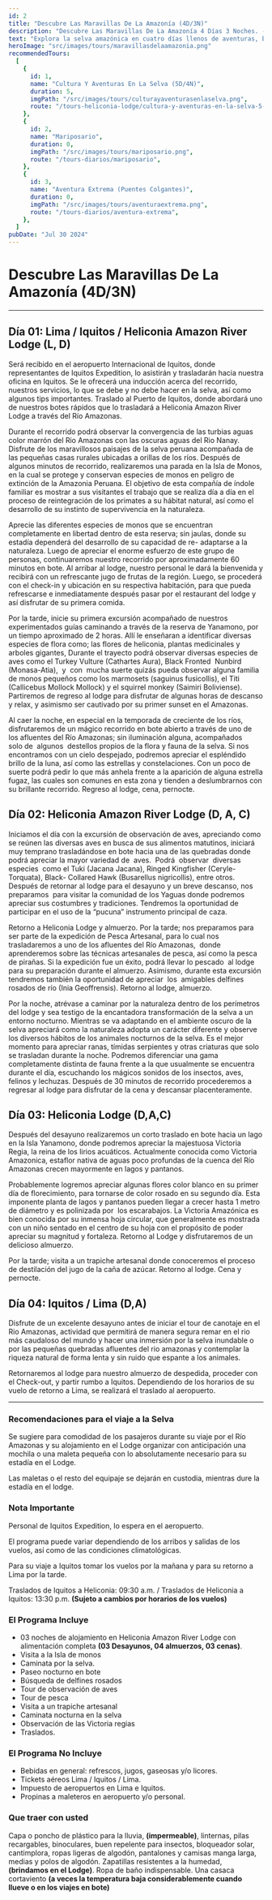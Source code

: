 ```yaml
---
id: 2
title: "Descubre Las Maravillas De La Amazonía (4D/3N)"
description: "Descubre Las Maravillas De La Amazonía 4 Días 3 Noches. - Heliconia Lodge"
text: "Explora la selva amazónica en cuatro días llenos de aventuras, biodiversidad y experiencias inolvidables."
heroImage: "src/images/tours/maravillasdelaamazonia.png"
recommendedTours:
  [
    {
      id: 1,
      name: "Cultura Y Aventuras En La Selva (5D/4N)",
      duration: 5,
      imgPath: "/src/images/tours/culturayaventurasenlaselva.png",
      route: "/tours-heliconia-lodge/cultura-y-aventuras-en-la-selva-5-dias-4-noches",
    },
    {
      id: 2,
      name: "Mariposario",
      duration: 0,
      imgPath: "/src/images/tours/mariposario.png",
      route: "/tours-diarios/mariposario",
    },
    {
      id: 3,
      name: "Aventura Extrema (Puentes Colgantes)",
      duration: 0,
      imgPath: "/src/images/tours/aventuraextrema.png",
      route: "/tours-diarios/aventura-extrema",
    },
  ]
pubDate: "Jul 30 2024"
---
```


# Descubre Las Maravillas De La Amazonía (4D/3N)

---

## Día 01: Lima / Iquitos / Heliconia Amazon River Lodge (L, D)

Será recibido en el aeropuerto Internacional de Iquitos, donde representantes de Iquitos Expedition, lo asistirán y trasladarán hacia nuestra oficina en Iquitos. Se le ofrecerá una inducción acerca del recorrido, nuestros servicios, lo que se debe y no debe hacer en la selva, así como algunos tips importantes. Traslado al Puerto de Iquitos, donde abordará uno de nuestros botes rápidos que lo trasladará a Heliconia Amazon River Lodge a través del Río Amazonas.

Durante el recorrido podrá observar la convergencia de las turbias aguas color marrón del Rio Amazonas con las oscuras aguas del Rio Nanay. Disfrute de los maravillosos paisajes de la selva peruana acompañada de las pequeñas casas rurales ubicadas a orillas de los ríos. Después de algunos minutos de recorrido, realizaremos una parada en la Isla de Monos, en la cual se protege y conservan especies de monos en peligro de extinción de la Amazonia Peruana. El objetivo de esta compañía de índole familiar es mostrar a sus visitantes el trabajo que se realiza día a día en el proceso de reintegración de los primates a su hábitat natural, así como el desarrollo de su instinto de supervivencia en la naturaleza.

Aprecie las diferentes especies de monos que se encuentran completamente en libertad dentro de esta reserva; sin jaulas, donde su estadía dependerá del desarrollo de su capacidad de re- adaptarse a la naturaleza. Luego de apreciar el enorme esfuerzo de este grupo de personas, continuaremos nuestro recorrido por aproximadamente 60 minutos en bote. Al arribar al lodge, nuestro personal le dará la bienvenida y recibirá con un refrescante jugo de frutas de la región. Luego, se procederá con el check-in y ubicación en su respectiva habitación, para que pueda refrescarse e inmediatamente después pasar por el restaurant del lodge y así disfrutar de su primera comida.

Por la tarde, inicie su primera excursión acompañado de nuestros experimentados guías caminando a través de la reserva de Yanamono, por un tiempo aproximado de 2 horas. Allí le enseñaran a identificar diversas especies de flora como; las flores de heliconia, plantas medicinales y arboles gigantes, Durante el trayecto podrá observar diversas especies de aves como el Turkey Vulture (Cathartes Aura), Black Fronted  Nunbird  (Monasa-Atia),  y  con  mucha suerte quizás pueda observar alguna familia de monos pequeños como los marmosets (saguinus fusicollis), el Titi (Callicebus Mollock Mollock) y el squirrel monkey (Saimiri Boliviense). Partiremos de regreso al lodge para disfrutar de algunas horas de descanso y relax, y asimismo ser cautivado por su primer sunset en el Amazonas.

Al caer la noche, en especial en la temporada de creciente de los ríos, disfrutaremos de un mágico recorrido en bote abierto a través de uno de los afluentes del Río Amazonas; sin iluminación alguna, acompañados solo de  algunos  destellos propios de la flora y fauna de la selva. Si nos encontramos con un cielo despejado, podremos apreciar el espléndido brillo de la luna, así como las estrellas y constelaciones. Con un poco de suerte podrá pedir lo que más anhela frente a la aparición de alguna estrella fugaz, las cuales son comunes en esta zona y tienden a deslumbrarnos con su brillante recorrido. Regreso al lodge, cena, pernocte.

## Día 02: Heliconia Amazon River Lodge (D, A, C)

Iniciamos el día con la excursión de observación de aves, apreciando como se reúnen las diversas aves en busca de sus alimentos matutinos, iniciará muy temprano trasladándose en bote hacia una de las quebradas donde podrá apreciar la mayor variedad de  aves.  Podrá  observar  diversas  especies  como el Tuki (Jacana Jacana), Ringed Kingfisher (Ceryle-Torquata), Black- Collared Hawk (Busarellus nigricollis), entre otros. Después de retornar al lodge para el desayuno y un breve descanso, nos preparamos  para visitar la comunidad de los Yaguas donde podremos apreciar sus costumbres y tradiciones. Tendremos la oportunidad de participar en el uso de la “pucuna” instrumento principal de caza.

Retorno a Heliconia Lodge y almuerzo. Por la tarde; nos preparamos para ser parte de la expedición de Pesca Artesanal, para lo cual nos trasladaremos a uno de los afluentes del Río Amazonas,  donde aprenderemos sobre las técnicas artesanales de pesca, así como la pesca de pirañas. Si la expedición fue un éxito, podrá llevar lo pescado  al lodge para su preparación durante el almuerzo. Asimismo, durante esta excursión tendremos también la oportunidad de apreciar  los  amigables delfines rosados de río (Inia Geoffrensis). Retorno al lodge, almuerzo.

Por la noche, atrévase a caminar por la naturaleza dentro de los perímetros del lodge y sea testigo de la encantadora transformación de la selva a un entorno nocturno. Mientras se va adaptando en el ambiente oscuro de la selva apreciará como la naturaleza adopta un carácter diferente y observe los diversos hábitos de los animales nocturnos de la selva. Es el mejor momento para apreciar ranas, tímidas serpientes y otras criaturas que solo se trasladan durante la noche. Podremos diferenciar una gama completamente distinta de fauna frente a la que usualmente se encuentra durante el día, escuchando los mágicos sonidos de los insectos, aves, felinos y lechuzas. Después de 30 minutos de recorrido procederemos a regresar al lodge para disfrutar de la cena y descansar placenteramente.

## Día 03: Heliconia Lodge (D,A,C)

Después del desayuno realizaremos un corto traslado en bote hacia un lago en la Isla Yanamono, donde podremos apreciar la majestuosa Victoria Regia, la reina de los lirios acuáticos. Actualmente conocida como Victoria Amazonica, estaflor nativa de aguas poco profundas de la cuenca del Río Amazonas crecen mayormente en lagos y pantanos.

Probablemente logremos apreciar algunas flores color blanco en su primer día de florecimiento, para tornarse de color rosado en su segundo día. Esta imponente planta de lagos y pantanos pueden llegar a crecer hasta 1 metro de diámetro y es polinizada por  los escarabajos. La Victoria Amazónica es bien conocida por su inmensa hoja circular, que generalmente es mostrada con un niño sentado en el centro de su hoja con el propósito de poder apreciar su magnitud y fortaleza. Retorno al Lodge y disfrutaremos de un delicioso almuerzo.

Por la tarde; visita a un trapiche artesanal donde conoceremos el proceso de destilación del jugo de la caña de azúcar.
Retorno al lodge. Cena y pernocte.

## Día 04: Iquitos / Lima (D,A)

Disfrute de un excelente desayuno antes de iniciar el tour de canotaje en el Rio Amazonas, actividad que permitirá de manera segura remar en el rio más caudaloso del mundo y hacer una inmersión por la selva inundable o por las pequeñas quebradas afluentes del rio amazonas y contemplar la riqueza natural de forma lenta y sin ruido que espante a los animales.

Retornaremos al lodge para nuestro almuerzo de despedida, proceder con el Check-out, y partir rumbo a Iquitos. Dependiendo de los horarios de su vuelo de retorno a Lima, se realizará el traslado al aeropuerto.

---

### Recomendaciones para el viaje a la Selva

Se sugiere para comodidad de los pasajeros durante su viaje por el Río Amazonas y su alojamiento en el Lodge organizar con anticipación una mochila o una maleta pequeña con lo absolutamente necesario para su estadía en el Lodge.

Las maletas o el resto del equipaje se dejarán en custodia, mientras dure la estadía en el lodge.

### Nota Importante

Personal de Iquitos Expedition, lo espera en el aeropuerto.

El programa puede variar dependiendo de los arribos y salidas de los vuelos, así como de las condiciones climatológicas.

Para su viaje a Iquitos tomar los vuelos por la mañana y para su retorno a Lima por la tarde.

Traslados de Iquitos a Heliconia: 09:30 a.m. / Traslados de Heliconia a Iquitos: 13:30 p.m. **(Sujeto a cambios por horarios de los vuelos)**

### El Programa Incluye

- 03 noches de alojamiento en Heliconia Amazon River Lodge con alimentación completa **(03 Desayunos, 04 almuerzos, 03 cenas)**.
- Visita a la Isla de monos
- Caminata por la selva.
- Paseo nocturno en bote
- Búsqueda de delfines rosados
- Tour de observación de aves
- Tour de pesca
- Visita a un trapiche artesanal
- Caminata nocturna en la selva
- Observación de las Victoria regias
- Traslados.

### El Programa No Incluye

- Bebidas en general: refrescos, jugos, gaseosas y/o licores.
- Tickets aéreos Lima / Iquitos / Lima.
- Impuesto de aeropuertos en Lima e Iquitos.
- Propinas a maleteros en aeropuerto y/o personal.

### Que traer con usted

Capa o poncho de plástico para la lluvia, **(impermeable)**, linternas, pilas recargables, binoculares, buen repelente para insectos, bloqueador solar, cantimplora, ropas ligeras de algodón, pantalones y camisas manga larga, medias y polos de algodón. Zapatillas resistentes a la humedad, **(brindamos en el Lodge)**. Ropa de baño indispensable. Una casaca cortaviento **(a veces la temperatura baja considerablemente cuando llueve o en los viajes en bote)**
